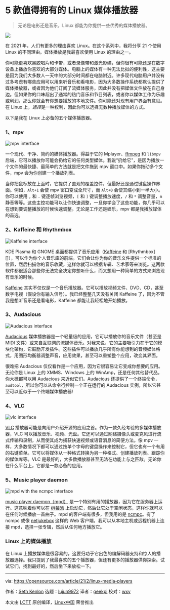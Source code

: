 [#]: collector: (lujun9972)
[#]: translator: (geekpi)
[#]: reviewer: (wxy)
[#]: publisher: (wxy)
[#]: url: (https://linux.cn/article-13148-1.html)
[#]: subject: (5 must-have Linux media players)
[#]: via: (https://opensource.com/article/21/2/linux-media-players)
[#]: author: (Seth Kenlon https://opensource.com/users/seth)

5 款值得拥有的 Linux 媒体播放器
======

> 无论是电影还是音乐，Linux 都能为你提供一些优秀的媒体播放器。

![](https://img.linux.net.cn/data/attachment/album/202102/24/101806k2g26zfcamiffhlb.jpg)

在 2021 年，人们有更多的理由喜欢 Linux。在这个系列中，我将分享 21 个使用 Linux 的不同理由。媒体播放是我最喜欢使用 Linux 的理由之一。

你可能更喜欢黑胶唱片和卡带，或者录像带和激光影碟，但你很有可能还是在数字设备上播放你喜欢的大部分媒体。电脑上的媒体有一种无法比拟的便利性，这主要是因为我们大多数人一天中的大部分时间都在电脑附近。许多现代电脑用户并没有过多考虑有哪些应用可以用来听音乐和看电影，因为大多数操作系统都默认提供了媒体播放器，或者因为他们订阅了流媒体服务，因此并没有把媒体文件放在自己身边。但如果你的口味超出了通常的热门音乐和节目列表，或者你以媒体工作为乐趣或利润，那么你就会有你想要播放的本地文件。你可能还对现有用户界面有意见。在 Linux 上，*选择*是一种权利，因此你可以选择无数种播放媒体的方式。

以下是我在 Linux 上必备的五个媒体播放器。

### 1、mpv

![mpv interface][2]

一个现代、干净、简约的媒体播放器。得益于它的 Mplayer、[ffmpeg][3] 和 `libmpv` 后端，它可以播放你可能会扔给它的任何类型媒体。我说“扔给它”，是因为播放一个文件的最快捷、最简单的方法就是把文件拖到 mpv 窗口中。如果你拖动多个文件，mpv 会为你创建一个播放列表。

当你把鼠标放在上面时，它提供了直观的覆盖控件，但最好还是通过键盘操作界面。例如，`Alt+1` 会使 mpv 窗口变成全尺寸，而 `Alt+0` 会使其缩小到一半大小。你可以使用 `,` 和 `.` 键逐帧浏览视频，`[` 和 `]` 键调整播放速度，`/` 和 `*` 调整音量，`m` 静音等等。这些主控功能可以让你快速调整，一旦你学会了这些功能，你几乎可以在想到要调整播放的时候快速调整。无论是工作还是娱乐，mpv 都是我播放媒体的首选。

### 2、Kaffeine 和 Rhythmbox

![Kaffeine interface][4]

KDE Plasma 和 GNOME 桌面都提供了音乐应用（[Kaffeine][5] 和 [Rhythmbox][]），可以作为你个人音乐库的前端。它们会让你为你的音乐文件提供一个标准的位置，然后扫描你的音乐收藏，这样你就可以根据专辑、艺术家等来浏览。这两款软件都很适合那些你无法完全决定你想听什么，而又想用一种简单的方式来浏览现有音乐的时候。

[Kaffeine][5] 其实不仅仅是一个音乐播放器。它可以播放视频文件、DVD、CD，甚至数字电视（假设你有输入信号）。我已经整整几天没有关闭 Kaffeine 了，因为不管我是想听音乐还是看电影，Kaffeine 都能让我轻松地开始播放。

### 3、Audacious

![Audacious interface][6]

[Audacious][7] 媒体播放器是一个轻量级的应用，它可以播放你的音乐文件（甚至是 MIDI 文件）或来自互联网的流媒体音乐。对我来说，它的主要吸引力在于它的模块化架构，它鼓励开发插件。这些插件可以播放几乎所有你能想到的音频媒体格式，用图形均衡器调整声音，应用效果，甚至可以重塑整个应用，改变其界面。

很难把 Audacious 仅仅看作是一个应用，因为它很容易让它变成你想要的应用。无论你是 Linux 上的 XMMS、Windows 上的 WinAmp，还是任何其他替代品，你大概都可以用 Audacious 来近似它们。Audacious 还提供了一个终端命令，`audtool`，所以你可以从命令行控制一个正在运行的 Audacious 实例，所以它甚至可以近似于一个终端媒体播放器!

### 4、VLC

![vlc interface][8]

[VLC][9] 播放器可能是向用户介绍开源的应用之首。作为一款久经考验的多媒体播放器，VLC 可以播放音乐、视频、光盘。它还可以通过网络摄像头或麦克风进行流式传输和录制，从而使其成为捕获快速视频或语音消息的简便方法。像 mpv 一样，大多数情况下都可以通过按单个字母的键盘操作来控制它，但它也有一个有用的右键菜单。它可以将媒体从一种格式转换为另一种格式、创建播放列表、跟踪你的媒体库等。VLC 是最好的，大多数播放器甚至无法在功能上与之匹敌。无论你在什么平台上，它都是一款必备的应用。

### 5、Music player daemon

![mpd with the ncmpc interface][10]

[music player daemon（mpd）][11] 是一个特别有用的播放器，因为它在服务器上运行。这意味着你可以在 [树莓派][12] 上启动它，然后让它处于空闲状态，这样你就可以在任何时候播放一首曲子。mpd 的客户端有很多，但我用的是 [ncmpc][13]。有了 ncmpc 或像 [netjukebox][14] 这样的 Web 客户端，我可以从本地主机或远程机器上连接 mpd，选择一张专辑，然后从任何地方播放它。

### Linux 上的媒体播放

在 Linux 上播放媒体是很容易的，这要归功于它出色的编解码器支持和惊人的播放器选择。我只提到了我最喜欢的五个播放器，但还有更多的播放器供你探索。试试它们，找到最好的，然后坐下来放松一下。

--------------------------------------------------------------------------------

via: https://opensource.com/article/21/2/linux-media-players

作者：[Seth Kenlon][a]
选题：[lujun9972][b]
译者：[geekpi](https://github.com/geekpi)
校对：[wxy](https://github.com/wxy)

本文由 [LCTT](https://github.com/LCTT/TranslateProject) 原创编译，[Linux中国](https://linux.cn/) 荣誉推出

[a]: https://opensource.com/users/seth
[b]: https://github.com/lujun9972
[1]: https://opensource.com/sites/default/files/styles/image-full-size/public/lead-images/LIFE_film.png?itok=aElrLLrw (An old-fashioned video camera)
[2]: https://opensource.com/sites/default/files/mpv_0.png
[3]: https://opensource.com/article/17/6/ffmpeg-convert-media-file-formats
[4]: https://opensource.com/sites/default/files/kaffeine.png
[5]: https://apps.kde.org/en/kaffeine
[6]: https://opensource.com/sites/default/files/audacious.png
[7]: https://audacious-media-player.org/
[8]: https://opensource.com/sites/default/files/vlc_0.png
[9]: http://videolan.org
[10]: https://opensource.com/sites/default/files/mpd-ncmpc.png
[11]: https://www.musicpd.org/
[12]: https://opensource.com/article/21/1/raspberry-pi-hifi
[13]: https://www.musicpd.org/clients/ncmpc/
[14]: http://www.netjukebox.nl/
[15]: https://wiki.gnome.org/Apps/Rhythmbox